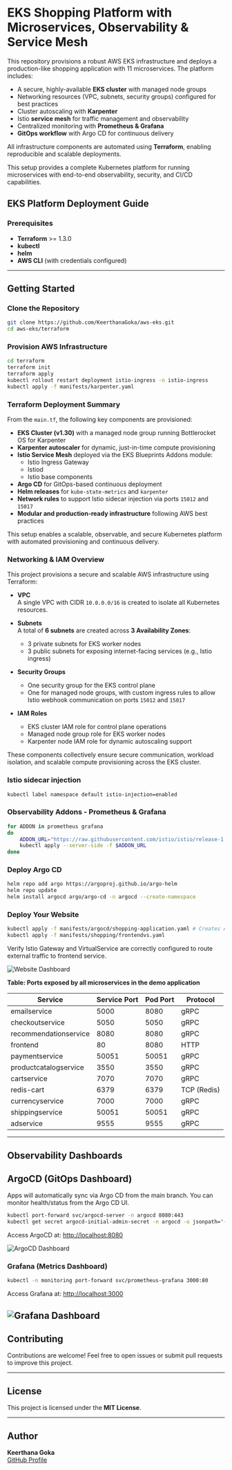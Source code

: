 ﻿
# EKS Shopping Platform with Microservices, Observability & Service Mesh

This repository provisions a robust AWS EKS infrastructure and deploys a production-like shopping application with 11 microservices. The platform includes:

- A secure, highly-available **EKS cluster** with managed node groups
- Networking resources (VPC, subnets, security groups) configured for best practices
- Cluster autoscaling with **Karpenter**
- Istio **service mesh** for traffic management and observability
- Centralized monitoring with **Prometheus & Grafana**
- **GitOps workflow** with Argo CD for continuous delivery

All infrastructure components are automated using **Terraform**, enabling reproducible and scalable deployments.

This setup provides a complete Kubernetes platform for running microservices with end-to-end observability, security, and CI/CD capabilities.

## EKS Platform Deployment Guide

### Prerequisites

- **Terraform** >= 1.3.0  
- **kubectl**  
- **helm**  
- **AWS CLI** (with credentials configured)  

---

## Getting Started

### Clone the Repository

```bash
git clone https://github.com/KeerthanaGoka/aws-eks.git
cd aws-eks/terraform
```

### Provision AWS Infrastructure

```bash
cd terraform
terraform init
terraform apply
kubectl rollout restart deployment istio-ingress -n istio-ingress
kubectl apply -f manifests/karpenter.yaml
```
### Terraform Deployment Summary

From the `main.tf`, the following key components are provisioned:

- **EKS Cluster (v1.30)** with a managed node group running Bottlerocket OS for Karpenter
- **Karpenter autoscaler** for dynamic, just-in-time compute provisioning
- **Istio Service Mesh** deployed via the EKS Blueprints Addons module:
  - Istio Ingress Gateway  
  - Istiod  
  - Istio base components
- **Argo CD** for GitOps-based continuous deployment
- **Helm releases** for `kube-state-metrics` and `karpenter`
- **Network rules** to support Istio sidecar injection via ports `15012` and `15017`
- **Modular and production-ready infrastructure** following AWS best practices

This setup enables a scalable, observable, and secure Kubernetes platform with automated provisioning and continuous delivery.



### Networking & IAM Overview

This project provisions a secure and scalable AWS infrastructure using Terraform:

- **VPC**  
  A single VPC with CIDR `10.0.0.0/16` is created to isolate all Kubernetes resources.

- **Subnets**  
  A total of **6 subnets** are created across **3 Availability Zones**:
  -  3 private subnets for EKS worker nodes  
  -  3 public subnets for exposing internet-facing services (e.g., Istio ingress)

- **Security Groups**
  - One security group for the EKS control plane
  - One for managed node groups, with custom ingress rules to allow Istio webhook communication on ports `15012` and `15017`

- **IAM Roles**
  - EKS cluster IAM role for control plane operations
  - Managed node group role for EKS worker nodes
  - Karpenter node IAM role for dynamic autoscaling support

These components collectively ensure secure communication, workload isolation, and scalable compute provisioning across the EKS cluster.


### Istio sidecar injection

```bash
kubectl label namespace default istio-injection=enabled
```

### Observability Addons - Prometheus & Grafana

```bash
for ADDON in prometheus grafana
do
    ADDON_URL="https://raw.githubusercontent.com/istio/istio/release-1.20/samples/addons/$ADDON.yaml"
    kubectl apply --server-side -f $ADDON_URL
done
```

### Deploy Argo CD

```bash
helm repo add argo https://argoproj.github.io/argo-helm
helm repo update
helm install argocd argo/argo-cd -n argocd --create-namespace

```

### Deploy Your Website

```bash
kubectl apply -f manifests/argocd/shopping-application.yaml # Creates ArgoCD Application
kubectl apply -f manifests/shopping/frontendvs.yaml
```
Verify Istio Gateway and VirtualService are correctly configured to route external traffic to frontend service.

![Website Dashboard](./pictures/website.png)

**Table: Ports exposed by all microservices in the demo application**

| Service                | Service Port | Pod Port | Protocol     |
|------------------------|--------------|----------|--------------|
| emailservice           | 5000         | 8080     | gRPC         |
| checkoutservice        | 5050         | 5050     | gRPC         |
| recommendationservice  | 8080         | 8080     | gRPC         |
| frontend               | 80           | 8080     | HTTP         |
| paymentservice         | 50051        | 50051    | gRPC         |
| productcatalogservice  | 3550         | 3550     | gRPC         |
| cartservice            | 7070         | 7070     | gRPC         |
| redis-cart             | 6379         | 6379     | TCP (Redis)  |
| currencyservice        | 7000         | 7000     | gRPC         |
| shippingservice        | 50051        | 50051    | gRPC         |
| adservice              | 9555         | 9555     | gRPC         |
 
---

## Observability Dashboards

## ArgoCD (GitOps Dashboard)

Apps will automatically sync via Argo CD from the main branch.
You can monitor health/status from the Argo CD UI.

```bash
kubectl port-forward svc/argocd-server -n argocd 8080:443
kubectl get secret argocd-initial-admin-secret -n argocd -o jsonpath="{.data.password}" | base64 -d # for password
```
Access ArgoCD at: [http://localhost:8080](http://localhost:8080)

![ArgoCD Dashboard](./pictures/argocd.png)

### Grafana (Metrics Dashboard)

```bash
kubectl -n monitoring port-forward svc/prometheus-grafana 3000:80
```

Access Grafana at: [http://localhost:3000](http://localhost:3000)

![Grafana Dashboard](./pictures/Grafana.png)
---

## Contributing

Contributions are welcome! Feel free to open issues or submit pull requests to improve this project.

---

## License

This project is licensed under the **MIT License**.

---

## Author

**Keerthana Goka**  
[GitHub Profile](https://github.com/KeerthanaGoka)
